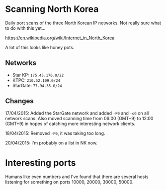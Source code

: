 # Scanning North Korea

Daily port scans of the three North Korean IP networks. Not really sure what to do with this yet...

https://en.wikipedia.org/wiki/Internet_in_North_Korea

A lot of this looks like honey pots. 

## Networks

 * Star KP: `175.45.176.0/22`
 * KTPC: `210.52.109.0/24`
 * StarGate: `77.94.35.0/24`


## Changes

17/04/2015: Added the StarGate network and added `-P0` and `-oG` on all network scans. Also moved scanning time from 06:00 (GMT+9) to 12:00 (GMT+9) in hopes of catching more interesting network clients. 

18/04/2015: Removed `-P0`, it was taking too long. 

20/04/2015: I'm probably on a list in NK now. 

# Interesting ports

Humans like even numbers and I've found that there are several hosts listening for something on ports 10000, 20000, 30000, 50000.

